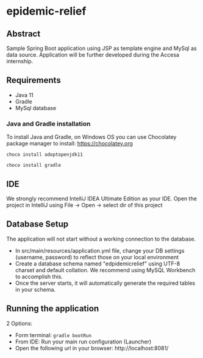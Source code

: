 # epidemic-relief

## Abstract

Sample Spring Boot application using JSP as template engine and MySql as data source.
Application will be further developed during the Accesa internship.

## Requirements

* Java 11
* Gradle
* MySql database

### Java and Gradle installation

To install Java and Gradle, on Windows OS you can use Chocolatey package manager to install: https://chocolatey.org

    choco install adoptopenjdk11

    choco install gradle

## IDE

We strongly recommend IntelliJ IDEA Ultimate Edition as your IDE.
Open the project in IntelliJ using File -> Open -> select dir of this project

## Database Setup

The application will not start without a working connection to the database.

* In src/main/resources/application.yml file, change your DB settings (username, password) to reflect those on your local environment
* Create a database schema named "edpidemicrelief" using UTF-8 charset and default collation. We recommend using MySQL Workbench to accomplish this.
* Once the server starts, it will automatically generate the required tables in your schema.

## Running the application

2 Options:

* Form terminal: `gradle bootRun`
* From IDE: Run your main run configuration (Launcher)
* Open the following url in your browser: http://localhost:8081/
